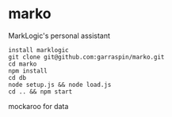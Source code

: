 # marko
MarkLogic's personal assistant


```
install marklogic
git clone git@github.com:garraspin/marko.git
cd marko
npm install
cd db
node setup.js && node load.js
cd .. && npm start
```

mockaroo for data